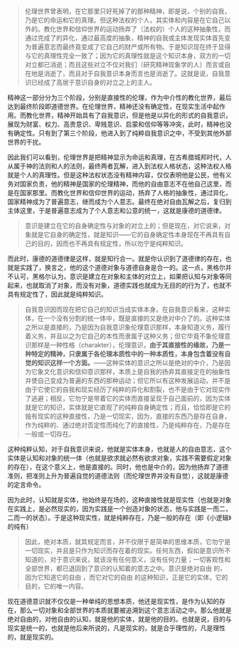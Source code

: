 <blockquote data-pid="VqJTPS92">伦理世界曾表明，在它那里只好死掉了的那种精神，即是说，个别的自我，乃是它的命运和它的真理。但这种法权的个人，其实体和内容是在它自己以外的。教化世界和信仰世界的运动扬弃了〔法权的〕个人的这种抽象性，而通过完成了的异化，通过最高度的抽象，精神的自我或主体发现实体首先变为普遍意志而最终竟变成了它自己的财产或所有物。于是知识现在终于显得与它的真理性完全一致了；因为它的真理性就是这个知识本身，双方的一切对立都已消逝；而且这些对立不仅对我们〔研究精神现象学的人〕而言或自在地是消逝了，而且对于自我意识本身而言也是消逝了。这就是说，自我意识已经成了高居于意识自身的对立之上的主人。</blockquote><p data-pid="R51pFlnb">精神这一部分分为三个阶段，分别是直接性的伦理，作为中介性的教化世界，最后达到最终阶段即道德世界。在伦理世界，精神还没有确定性，在现实生活中起作用。而教化世界，精神开始具有了自我意识，但是他是以异化的形式的自我意识，展现为财富、权力、高贵意识、卑贱意识、启蒙和信仰等等冲突，此时，精神也没有确定性。只有到了第三个阶段，他进入到了纯粹自我意识之中，不受到其他外部世界的干扰。</p><p data-pid="ZAv8zRoV">因此我们可以看到，伦理世界是把精神显示为命运和真理，在古希腊城邦时代，人从属于神的法则和人的法则，最终两者瓦解，进入到法权人格状态，这种法权人格就是个人的真理性。但是这种法权状态没有精神内容，仅仅表明他是公民，他有义务对国家负责，他的精神是国家的伦理精神，而他的自由意志不在他自己这里，而是在国家那里。而教化世界和信仰世界的运动，扬弃了人格的抽象性，通过异化，国家精神成为了普遍意志，继而成为个人意志。最终在绝对自由瓦解之后，复归到主体这里，于是普遍意志成为了个人意志和公意的统一，这就是康德的道德律。</p><blockquote data-pid="PFWueYhH">意识是建立在它的自身确定性与对象的对立上的；但是现在，对它说来，对象就是它自身的确定性，就是知识——它的自身确定性本身现在不再具有自己的目的，因而也不再具有规定性，所以勿宁是纯粹知识。</blockquote><p data-pid="4xFCdEBJ">而此时，康德的道德律是这样，就是知行合一。就是你认识到了道德律的存在，也就是实践了，换言之，他的这个道德对象与道德自身是合一的。这一点，黑格尔并不认可，黑格尔认为，意识是建立在对象和主体的对立上，如果把认知与对象等同起来，也就取消了对象，而没有对象，道德实践也就成为无目的的行为了，也就不具有规定性了，因此就是纯粹知识。</p><blockquote data-pid="lXfj2fp3">自我意识因而现在把它自己的知识当成实体本身。在自我意识看来，这种实体，在一个没有分割的统一体中，既是直接的又是绝对中介了的。这种实体之所以是直接的，乃是因为自我意识象伦理意识那样，本身知道义务，履行着义务，并且以之为它自己的本性而隶属于这种义务；但它毕竟不象伦理意识那样是一种性格（charakter），伦理意识，<b>由于其直接性的缘故，乃是一种特定的精神，只隶属于各伦理本质性中的一种本质性，本身包含着没有自觉的知识这样一个方面。</b>——这种实体的意识之所以是绝对的中介，乃是因为它象文化意识和信仰意识那样，本质上是自我的扬弃其直接定在的抽象性并使自己变成为普遍的东西的那种运动；但它所以有这种发展运动，并不是由于它使它的自我和现实经历了纯粹的异化和割裂，也不是由于它对现实作了逃避；相反，它勿宁是带着它的实体而直接呈现于自己面前的，因为实体就是它的知识，实体就是它直观了的纯粹自身确定性；而且，恰恰即是它的独有现实的这种直接性，乃是一切现实，因为，直接的东西乃是存在自身，作为纯粹的、通过绝对否定性而纯化了的直接性，乃是纯粹存在，乃是存在一般或一切存在。</blockquote><p data-pid="sC0oTXIk">这种纯粹认知，对于自我意识来说，他就是实体本身，也就是人的自由意志，这个实体是认知和对象的统一体（也就是欲求就必然有欲求对象，实践不需要假定对象的存在），在这个意义上，他是直接的。同时，他也是中介的，因为他扬弃了道德准则，把准则上升为普遍自觉的道德法则（而伦理世界并没有自觉），这就是康德的定言命令。</p><p data-pid="Vsi9lILz">因为此时，认知就是实体，他始终是在场的，这种直接性就是现实性（也就是对象在实践上，是必然现实的，因为实践是一个创造对象的状态，他与实践是一而二，二而一的状态）。于是这种现实性，就是纯粹存在，乃是一般的存在（即《小逻辑》的纯有）</p><blockquote data-pid="N2x--k7w">因此，绝对本质，就其规定而言，并不仅限于是简单的思维本质，它勿宁是一切现实，并且是只作为知识而存在着的现实。任何东西，假如是意识所不知道的，对于意识来说，就该没有任何意义，没有任何力量；一切客观性和全部世界，都已退回到了意识的认知着的意志之中。意识是绝对自由 的，因为它知道它的自由 ，而它对它的自由 的这种知识，正是它的实体，它的目的，它的唯一内容。</blockquote><p data-pid="uabQ_aNq">现在道德意识就不仅仅是一种单纯的思想本质，他还是现实性，是作为认知的存在，那么一切对象和全部世界的本质就要被追溯到这个意志活动之中。那么他就是绝对自由的，对他自由的认知，就是他的实体，就是他的目的。也就是说，目的与现实是统一的，也就是他后来所说的，凡是现实的，就是合乎理性的，凡是理性的，就是现实的。</p><p></p><p></p>